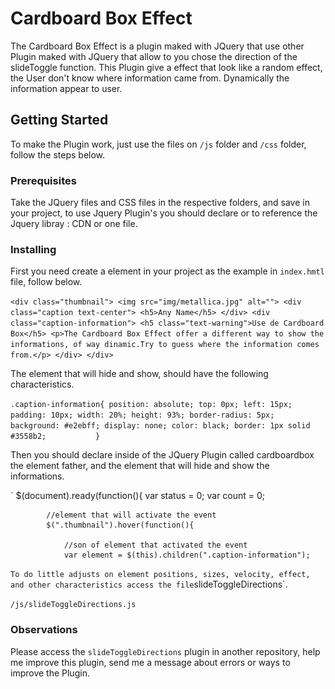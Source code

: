 # Cardboard Box Effect

The Cardboard Box Effect is a plugin maked with JQuery that use other Plugin maked with JQuery that allow to you chose the direction of the slideToggle function.
This Plugin give a effect that look like a random effect, the User don't know where information came from. Dynamically the information appear to user.


## Getting Started

To make the Plugin work, just use the files on `/js` folder and `/css` folder, follow the steps below.

### Prerequisites

Take the JQuery files and CSS files in the respective folders, and save in your project, to use Jquery Plugin's you should declare or to reference the Jquery libray :
CDN or one file.

### Installing

First you need create a element in your project as the example in `index.hmtl` file, follow below.

`
	<div class="thumbnail">
		<img src="img/metallica.jpg" alt="">
		<div class="caption text-center">
			<h5>Any Name</h5>
		</div>
		<div class="caption-information">
			<h5 class="text-warning">Use de Cardboard Box</h5>
			<p>The Cardboard Box Effect offer a different way to show the informations, of way dinamic.Try to guess where the information comes from.</p>
		</div>
	</div>
`

The element that will hide and show, should have the following characteristics. 

`
.caption-information{
	position: absolute;
	top: 0px;
	left: 15px;
	padding: 10px;
	width: 20%;
	height: 93%;
	border-radius: 5px;
	background: #e2ebff;
	display: none;
	color: black;
	border: 1px solid #3558b2;			
}
`

Then you should declare inside of the JQuery Plugin called cardboardbox the element father, and the element that will hide and show the informations.

`
	$(document).ready(function(){
			var status = 0;
			var count = 0;
			
			//element that will activate the event
			$(".thumbnail").hover(function(){
				
				//son of element that activated the event
				var element = $(this).children(".caption-information");
`
 To do little adjusts on element positions, sizes, velocity, effect, and other characteristics access the file `slideToggleDirections`.
 
 `/js/slideToggleDirections.js`
 
 
 ### Observations
 
 Please access the `slideToggleDirections` plugin in another repository, help me improve this plugin, send me a message about errors or ways to improve the Plugin.